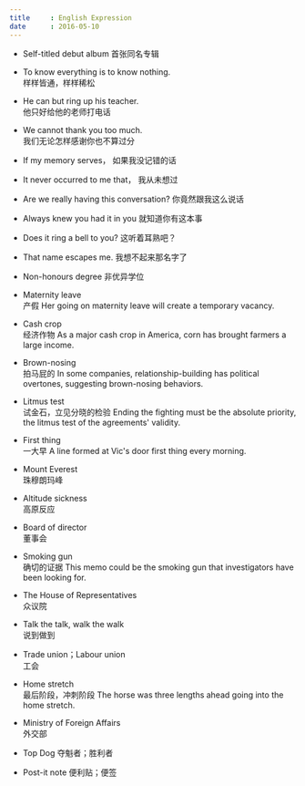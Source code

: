 ```yaml
---
title     : English Expression
date      : 2016-05-10
---
```



- Self-titled debut album
  首张同名专辑

- To know everything is to know nothing.  
  样样皆通，样样稀松

- He can but ring up his teacher.  
  他只好给他的老师打电话

- We cannot thank you too much.  
  我们无论怎样感谢你也不算过分

- If my memory serves，
  如果我没记错的话

- It never occurred to me that，
  我从未想过

- Are we really having this conversation?
  你竟然跟我这么说话

- Always knew you had it in you
  就知道你有这本事

- Does it ring a bell to you?
  这听着耳熟吧？

- That name escapes me.
  我想不起来那名字了

- Non-honours degree
  非优异学位

- Maternity leave  
  产假
  Her going on maternity leave will create a temporary vacancy.

- Cash crop  
  经济作物
  As a major cash crop in America, corn has brought farmers a large income.

- Brown-nosing  
  拍马屁的
  In some companies, relationship-building has political overtones, suggesting brown-nosing behaviors.

- Litmus test  
  试金石，立见分晓的检验
  Ending the fighting must be the absolute priority, the litmus test of the agreements' validity.

- First thing  
  一大早
  A line formed at Vic's door first thing every morning.

- Mount Everest  
  珠穆朗玛峰

- Altitude sickness  
  高原反应

- Board of director  
  董事会

- Smoking gun  
  确切的证据
  This memo could be the smoking gun that investigators have been looking for.

- The House of Representatives  
  众议院

- Talk the talk, walk the walk  
  说到做到

- Trade union；Labour union  
  工会

- Home stretch  
  最后阶段，冲刺阶段
  The horse was three lengths ahead going into the home stretch.

- Ministry of Foreign Affairs  
  外交部

- Top Dog
  夺魁者；胜利者

- Post-it note
  便利贴；便签
